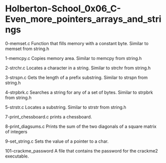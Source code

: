 # Holberton-School_0x06_C-Even_more_pointers_arrays_and_strings

0-memset.c
	Function that fills memory with a constant byte. Similar to memset from string.h

1-memcpy.c
	Copies memory area. Similar to memcpy from string.h

2-strchr.c
	Locates a character in a string. Similar to strchr from string.h

3-strspn.c
	Gets the length of a prefix substring. Similar to strspn from string.h

4-strpbrk.c
	Searches a string for any of a set of bytes. Similar to strpbrk from string.h

5-strstr.c
	Locates a substring. Similar to strstr from string.h

7-print_chessboard.c
	prints a chessboard.

8-print_diagsums.c
	Prints the sum of the two diagonals of a square matrix of integers

9-set_string.c
	Sets the value of a pointer to a char.

101-crackme_password
	A file that contains the password for the crackme2 executable.
